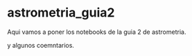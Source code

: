 # astrometria_guia2
Aqui vamos a poner los notebooks de la guia 2 de astrometria.

y algunos coemntarios.
